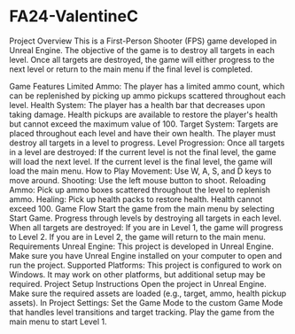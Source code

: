 # FA24-ValentineC

Project Overview
This is a First-Person Shooter (FPS) game developed in Unreal Engine. The objective of the game is to destroy all targets in each level. Once all targets are destroyed, the game will either progress to the next level or return to the main menu if the final level is completed.

Game Features
Limited Ammo: The player has a limited ammo count, which can be replenished by picking up ammo pickups scattered throughout each level.
Health System: The player has a health bar that decreases upon taking damage. Health pickups are available to restore the player's health but cannot exceed the maximum value of 100.
Target System: Targets are placed throughout each level and have their own health. The player must destroy all targets in a level to progress.
Level Progression: Once all targets in a level are destroyed:
If the current level is not the final level, the game will load the next level.
If the current level is the final level, the game will load the main menu.
How to Play
Movement: Use W, A, S, and D keys to move around.
Shooting: Use the left mouse button to shoot.
Reloading Ammo: Pick up ammo boxes scattered throughout the level to replenish ammo.
Healing: Pick up health packs to restore health. Health cannot exceed 100.
Game Flow
Start the game from the main menu by selecting Start Game.
Progress through levels by destroying all targets in each level.
When all targets are destroyed:
If you are in Level 1, the game will progress to Level 2.
If you are in Level 2, the game will return to the main menu.
Requirements
Unreal Engine: This project is developed in Unreal Engine. Make sure you have Unreal Engine installed on your computer to open and run the project.
Supported Platforms: This project is configured to work on Windows. It may work on other platforms, but additional setup may be required.
Project Setup Instructions
Open the project in Unreal Engine.
Make sure the required assets are loaded (e.g., target, ammo, health pickup assets).
In Project Settings:
Set the Game Mode to the custom Game Mode that handles level transitions and target tracking.
Play the game from the main menu to start Level 1.
